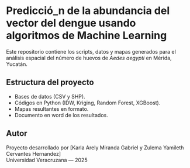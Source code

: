 # Predicció_n de la abundancia del vector del dengue usando algoritmos de Machine Learning
Este repositorio contiene los scripts, datos y mapas generados para el análisis espacial del número de huevos de *Aedes aegypti* en Mérida, Yucatán.

## Estructura del proyecto
- Bases de datos (CSV y SHP).
- Códigos en Python (IDW, Kriging, Random Forest, XGBoost).
- Mapas resultantes en formato.
- Documento en word de los resultados.

## Autor
Proyecto desarrollado por [Karla Arely Miranda Gabriel y Zulema Yamileth Cervantes Hernandez]  
Universidad Veracruzana — 2025
